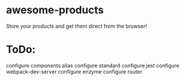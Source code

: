# awesome-products
Store your products and get them direct from the browser!

# ToDo:
configure components alias
configure standard
configure jest
configure webpack-dev-server
configure enzyme
configure router

